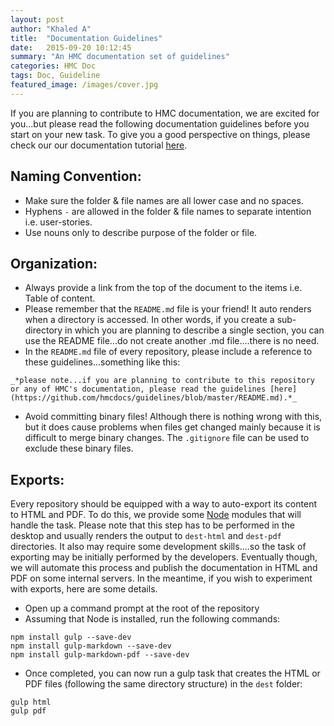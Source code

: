 ```yaml
---
layout: post
author: "Khaled A"
title:  "Documentation Guidelines"
date:   2015-09-20 10:12:45
summary: "An HMC documentation set of guidelines"
categories: HMC Doc
tags: Doc, Guideline
featured_image: /images/cover.jpg
---
```


If you are planning to contribute to HMC documentation, we are excited for you...but please read the following documentation guidelines before you start on your new task. To give you a good perspective on things, please check our our documentation tutorial [here](tutorial.md).

## Naming Convention:

* Make sure the folder & file names are all lower case and no spaces. 
* Hyphens `-` are allowed in the folder & file names to separate intention i.e. user-stories.
* Use nouns only to describe purpose of the folder or file. 
 
## Organization:

* Always provide a link from the top of the document to the items i.e. Table of content.
* Please remember that the `README.md` file is your friend! It auto renders when a directory is accessed. In other words, if you create a sub-directory in which you are planning to describe a single section, you can use the README file...do not create another .md file....there is no need. 
* In the `README.md` file of every repository, please include a reference to these guidelines...something like this:

```
_*please note...if you are planning to contribute to this repository or any of HMC's documentation, please read the guidelines [here](https://github.com/hmcdocs/guidelines/blob/master/README.md).*_
```

* Avoid committing binary files! Although there is nothing wrong with this, but it does cause problems when files get changed mainly because it is difficult to merge binary changes. The `.gitignore` file can be used to exclude these binary files.   

## Exports:

Every repository should be equipped with a way to auto-export its content to HTML and PDF. To do this, we provide some [Node](http://www.nodejs.com) modules that will handle the task. Please note that this step has to be performed in the desktop and usually renders the output to `dest-html` and `dest-pdf` directories. It also may require some development skills....so the task of exporting may be initially performed by the developers. Eventually though, we will automate this process and publish the documentation in HTML and PDF on some internal servers. In the meantime, if you wish to experiment with exports, here are some details.

* Open up a command prompt at the root of the repository
* Assuming that Node is installed, run the following commands:

```
npm install gulp --save-dev
npm install gulp-markdown --save-dev
npm install gulp-markdown-pdf --save-dev 
```

* Once completed, you can now run a gulp task that creates the HTML or PDF files (following the same directory structure) in the `dest` folder:

```
gulp html
gulp pdf
```
